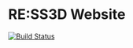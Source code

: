 # RE:SS3D Website

[![Build Status](https://travis-ci.org/RE-SS3D/Website.svg?branch=release)](https://travis-ci.org/RE-SS3D/Website)